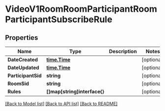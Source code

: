 # VideoV1RoomRoomParticipantRoomParticipantSubscribeRule

## Properties

Name | Type | Description | Notes
------------ | ------------- | ------------- | -------------
**DateCreated** | [**time.Time**](time.Time.md) |  | [optional] 
**DateUpdated** | [**time.Time**](time.Time.md) |  | [optional] 
**ParticipantSid** | **string** |  | [optional] 
**RoomSid** | **string** |  | [optional] 
**Rules** | **[]map[string]interface{}** |  | [optional] 

[[Back to Model list]](../README.md#documentation-for-models) [[Back to API list]](../README.md#documentation-for-api-endpoints) [[Back to README]](../README.md)


